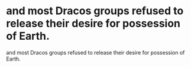 # and most Dracos groups refused to release their desire for possession of Earth.

and most Dracos groups refused to release their desire for possession of Earth.
